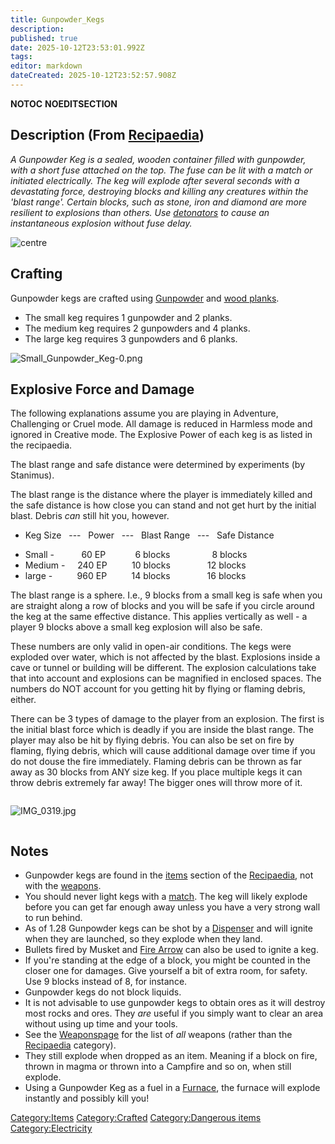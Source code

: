 ```yaml
---
title: Gunpowder_Kegs
description: 
published: true
date: 2025-10-12T23:53:01.992Z
tags: 
editor: markdown
dateCreated: 2025-10-12T23:52:57.908Z
---
```


__NOTOC__ __NOEDITSECTION__

## Description (From [Recipaedia](Recipaedia "wikilink"))

*A Gunpowder Keg is a sealed, wooden container filled with gunpowder,
with a short fuse attached on the top. The fuse can be lit with a match
or initiated electrically. The keg will explode after several seconds
with a devastating force, destroying blocks and killing any creatures
within the 'blast range'. Certain blocks, such as stone, iron and
diamond are more resilient to explosions than others. Use
[detonators](Electric_Detonator "wikilink") to cause an instantaneous
explosion without fuse delay.*

![centre](Player_with_Keg.png "centre")

## Crafting

Gunpowder kegs are crafted using [Gunpowder](Gunpowder "wikilink") and
[wood planks](Planks "wikilink").

  - The small keg requires 1 gunpowder and 2 planks.
  - The medium keg requires 2 gunpowders and 4 planks.
  - The large keg requires 3 gunpowders and 6 planks.

![Small_Gunpowder_Keg-0.png](Small_Gunpowder_Keg-0.png
"Small_Gunpowder_Keg-0.png")

## Explosive Force and Damage

The following explanations assume you are playing in Adventure,
Challenging or Cruel mode. All damage is reduced in Harmless mode and
ignored in Creative mode. The Explosive Power of each keg is as listed
in the recipaedia.

The blast range and safe distance were determined by experiments (by
Stanimus).

<span textsize="12">The blast range is the distance where the player is
immediately killed and the safe distance is how close you can stand and
not get hurt by the initial blast. </span>Debris *can* still hit you,
however.

  -
    Keg Size   ---   Power   ---   Blast Range   ---   Safe Distance

<!-- end list -->

  - Small -           60 EP            6 blocks                 8 blocks
  - Medium -     240 EP          10 blocks               12 blocks
  - large -          960 EP          14 blocks               16 blocks

The blast range is a sphere. I.e., 9 blocks from a small keg is safe
when you are straight along a row of blocks and you will be safe if you
circle around the keg at the same effective distance. This applies
vertically as well - a player 9 blocks above a small keg explosion will
also be safe.

<span textsize="12">These numbers are only valid in open-air conditions.
The kegs were exploded over water, which is not affected by the blast.
Explosions inside a cave or tunnel or building will be different. The
explosion calculations take that into account and explosions can be
magnified in enclosed spaces.</span> The numbers do NOT account for you
getting hit by flying or flaming debris, either.

There can be 3 types of damage to the player from an explosion. The
first is the initial blast force which is deadly if you are inside the
blast range. The player may also be hit by flying debris. You can also
be set on fire by flaming, flying debris, which will cause additional
damage over time if you do not douse the fire immediately. Flaming
debris can be thrown as far away as 30 blocks from ANY size keg. If you
place multiple kegs it can throw debris extremely far away\! The bigger
ones will throw more of it.

<div style="overflow:hidden">

![IMG_0319.jpg](IMG_0319.jpg "IMG_0319.jpg")

</div>

## Notes

  - Gunpowder kegs are found in the [items](:Category:Items "wikilink")
    section of the [Recipaedia](Recipaedia "wikilink"), not with the
    [weapons](:Category:Weapons "wikilink").
  - You should never light kegs with a [match](match "wikilink"). The
    keg will likely explode before you can get far enough away unless
    you have a very strong wall to run behind.
  - As of 1.28 Gunpowder kegs can be shot by a
    [Dispenser](Dispenser "wikilink") and will ignite when they are
    launched, so they explode when they land.
  - Bullets fired by Musket and [Fire Arrow](Fire_Arrow "wikilink") can
    also be used to ignite a keg.
  - If you're standing at the edge of a block, you might be counted in
    the closer one for damages. Give yourself a bit of extra room, for
    safety. Use 9 blocks instead of 8, for instance.
  - Gunpowder kegs do not block liquids.
  - It is not advisable to use gunpowder kegs to obtain ores as it will
    destroy most rocks and ores. They *are* useful if you simply want to
    clear an area without using up time and your tools.
  - See the [Weaponspage](Weapons "wikilink") for the list of *all*
    weapons (rather than the [Recipaedia](Recipaedia "wikilink")
    category).
  - They still explode when dropped as an item. Meaning if a block on
    fire, thrown in magma or thrown into a Campfire and so on, when
    still explode.
  - Using a Gunpowder Keg as a fuel in a [Furnace](Furnace "wikilink"),
    the furnace will explode instantly and possibly kill you\!

[Category:Items](Category:Items "wikilink")
[Category:Crafted](Category:Crafted "wikilink") [Category:Dangerous
items](Category:Dangerous_items "wikilink")
[Category:Electricity](Category:Electricity "wikilink")